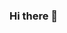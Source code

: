 ### Hi there 👋

<!--
**Aagamj997/Aagamj997** is a ✨ _special_ ✨ repository because its `README.md` (this file) appears on your GitHub profile.

Here are some ideas to get you started:

- 🔭 I’m currently working on Learning about Programming 
- 🌱 I’m currently learning pfff!! definition of programming ofcourse
- 👯 I’m looking to collaborate on on any project for my knowledge and skills
- 🤔 I’m looking for help with everyone who wantsa to learn codeing ands programming
- 📫 How to reach me: drtop a mail on = aagamj997@gmail.com
-->
